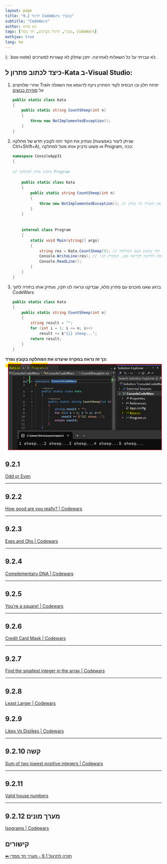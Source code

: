 ```yaml
---
layout: page
title: "9.2 תרגול CodeWars במערך"
subtitle: "CodeWars"
author: גיא סידס
tags: [מערך, תרגול מערכים, חד ממדי, CodeWars]
mathjax: true
lang: he
---
```


{: .box-note}
לא עברתי על כל השאלות לאחרונה. יתכן שחלק לא קשורות למערכים. 

## כיצד לכתוב פתרון ל-Kata ב-Visual Studio:

1. אחרי שלוחצים Train יפתח חלון ובו הבסיס לקוד הפתרון
    ניקח לדוגמא את השאלה על [ספירת כבשים](https://www.codewars.com/kata/5b077ebdaf15be5c7f000077)
    ```csharp
    public static class Kata
    {
        public static string CountSheep(int n)
        {
            throw new NotImplementedException();
        }
    }
    ```

1. נעתיק את הקוד הזה לקובץ חדש של מחלקה (שניתן ליצור באמצעות Ctrl+Shift+A), או פשוט נדביק אותו מעל למחלקה Program, ככה:
    ```csharp
    namespace ConsoleApp31
    {

    // מדביק מחוץ למחלקה Program

        public static class Kata
        {
            public static string CountSheep(int n)
            {
                throw new NotImplementedException(); // את השורה הזו נמחק
            }
        }
        

        internal class Program
        {
            static void Main(string[] args)
            {
                string res = Kata.CountSheep(5); // קריאה לפונקציה תוך שימוש בשם המחלקה
                Console.WriteLine(res); // :התחביר זהה לחלוטין לקריאה כאן, המוכרת לנו
                Console.ReadLine();
            }
        }
    }
    ```
1. ברגע שאנו מוכנים עם פתרון מלא, שבדקנו ונראה לנו תקין, נעתיק אותו בחזרה לתוך CodeWars
    ```csharp
    public static class Kata
    {
        public static string CountSheep(int n)
        {
            string result = "";
            for (int i = 1; i <= n; i++)
                result += $"{i} sheep...";
            return result;
        }
    }
    ```

**כך זה נראה במקרה שיצרנו את המחלקה בקובץ נפרד:**
![alt text](image-1.png)


## 9.2.1 
[Odd or Even](https://www.codewars.com/kata/5949481f86420f59480000e7)

---

## 9.2.2
[How good are you really? | Codewars](https://www.codewars.com/kata/5601409514fc93442500010b)

---

## 9.2.3 
[Exes and Ohs | Codewars](https://www.codewars.com/kata/55908aad6620c066bc00002a)

---

## 9.2.4
[Complementary DNA | Codewars](https://www.codewars.com/kata/554e4a2f232cdd87d9000038)

---

## 9.2.5 
[You're a square! | Codewars](https://www.codewars.com/kata/54c27a33fb7da0db0100040e)

---

## 9.2.6 
[Credit Card Mask | Codewars](https://www.codewars.com/kata/5412509bd436bd33920011bc)

---

## 9.2.7
[Find the smallest integer in the array | Codewars](https://www.codewars.com/kata/55a2d7ebe362935a210000b2)

---

## 9.2.8
[Least Larger | Codewars](https://www.codewars.com/kata/5f8341f6d030dc002a69d7e4)

## 9.2.9
[Likes Vs Dislikes | Codewars](https://www.codewars.com/kata/62ad72443809a4006998218a)

---

## 9.2.10 קשה
[Sum of two lowest positive integers | Codewars](https://www.codewars.com/kata/558fc85d8fd1938afb000014)

---

## 9.2.11
[Valid house numbers](https://www.codewars.com/kata/62a9cb1b667bb50057491757)

---

## 9.2.12 מערך מונים
[Isograms | Codewars](https://www.codewars.com/kata/54ba84be607a92aa900000f1)



## קישורים

[⬅ חזרה לתרגול 9.1 - מערך חד ממדי](/cs2/Chapter9Ex9.1)

